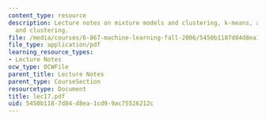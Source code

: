 ```yaml
---
content_type: resource
description: Lecture notes on mixture models and clustering, k-means, and distance
  and clustering.
file: /media/courses/6-867-machine-learning-fall-2006/5450b1187d84d8ea1cd99ac75526212c_lec17.pdf
file_type: application/pdf
learning_resource_types:
- Lecture Notes
ocw_type: OCWFile
parent_title: Lecture Notes
parent_type: CourseSection
resourcetype: Document
title: lec17.pdf
uid: 5450b118-7d84-d8ea-1cd9-9ac75526212c
---
```


